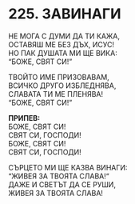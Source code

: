 # 225. ЗАВИНАГИ

НЕ МОГА С ДУМИ ДА ТИ КАЖА,  
ОСТАВЯШ МЕ БЕЗ ДЪХ, ИСУС!  
НО ПАК ДУШАТА МИ ЩЕ ВИКА:  
“БОЖЕ, СВЯТ СИ!”  
  
ТВОЙТО ИМЕ ПРИЗОВАВАМ,  
ВСИЧКО ДРУГО ИЗБЛЕДНЯВА,  
СЛАВАТА ТИ МЕ ПЛЕНЯВА!  
“БОЖЕ, СВЯТ СИ!”  
  
**ПРИПЕВ:**  
БОЖЕ, СВЯТ СИ!  
СВЯТ СИ, ГОСПОДИ!  
БОЖЕ, СВЯТ СИ!  
СВЯТ СИ, ГОСПОДИ!  
  
СЪРЦЕТО МИ ЩЕ КАЗВА ВИНАГИ:  
“ЖИВЕЯ ЗА ТВОЯТА СЛАВА!“  
ДАЖЕ И СВЕТЪТ ДА СЕ РУШИ,  
ЖИВЕЯ ЗА ТВОЯТА СЛАВА!  


<DownloadsButton pdf="/pdf/225-zavinagi.pdf" />

<DownloadChordsButton pdf="/chords/225-zavinagi_akord.pdf"/>
